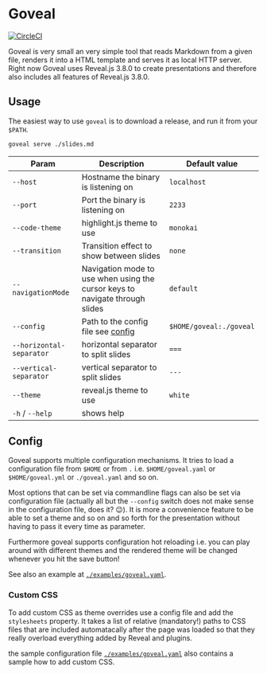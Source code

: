 # Goveal

[![CircleCI](https://circleci.com/gh/baez90/go-reveal-slides.svg?style=svg)](https://circleci.com/gh/baez90/go-reveal-slides)

Goveal is very small an very simple tool that reads Markdown from a given file, renders  it into a HTML template and serves it as local HTTP server.
Right now Goveal uses Reveal.js 3.8.0 to create presentations and therefore also includes all features of Reveal.js 3.8.0.

## Usage

The easiest way to use `goveal` is to download a release, and run it from your `$PATH`.

```bash
goveal serve ./slides.md
```

| Param                    | Description                                                                  | Default value           |
| ------------------------ | ---------------------------------------------------------------------------- | ----------------------- |
| `--host`                 | Hostname the binary is listening on                                          | `localhost`             |
| `--port`                 | Port the binary is listening on                                              | `2233`                  |
| `--code-theme`           | highlight.js theme to use                                                    | `monokai`               |
| `--transition`           | Transition effect to show between slides                                     | `none`                  |
| `--navigationMode`       | Navigation mode to use when using the cursor keys to navigate through slides | `default`               |
| `--config`               | Path to the config file see [config](#config)                                | `$HOME/goveal:./goveal` |
| `--horizontal-separator` | horizontal separator to split slides                                         | `===`                   |
| `--vertical-separator`   | vertical separator to split slides                                           | `---`                   |
| `--theme`                | reveal.js theme to use                                                       | `white`                 |
| `-h` / `--help`          | shows help                                                                   |                         |

## Config

Goveal supports multiple configuration mechanisms.
It tries to load a configuration file from `$HOME` or from `.` i.e. `$HOME/goveal.yaml` or `$HOME/goveal.yml` or `./goveal.yaml` and so on.

Most options that can be set via commandline flags can also be set via configuration file (actually all but the `--config` switch does not make sense in the configuration file, does it? :wink:).
It is more a convenience feature to be able to set a theme and so on and so forth for the presentation without having to pass it every time as parameter.

Furthermore goveal supports configuration hot reloading i.e. you can play around with different themes and the rendered theme will be changed whenever you hit the save button!

See also an example at [`./examples/goveal.yaml`](./examples/goveal.yaml).

### Custom CSS

To add custom CSS as theme overrides use a config file and add the `stylesheets` property.
It takes a list of relative (mandatory!) paths to CSS files that are included automatacally after the page was loaded so that they really overload everything added by Reveal and plugins.

the sample configuration file [`./examples/goveal.yaml`](./examples/goveal.yaml) also contains a sample how to add custom CSS.